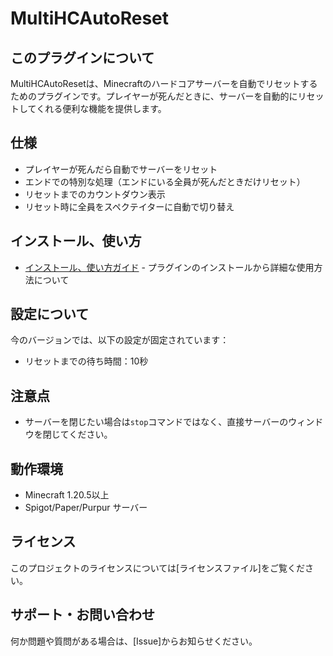 # MultiHCAutoReset

## このプラグインについて
MultiHCAutoResetは、Minecraftのハードコアサーバーを自動でリセットするためのプラグインです。プレイヤーが死んだときに、サーバーを自動的にリセットしてくれる便利な機能を提供します。

## 仕様
- プレイヤーが死んだら自動でサーバーをリセット
- エンドでの特別な処理（エンドにいる全員が死んだときだけリセット）
- リセットまでのカウントダウン表示
- リセット時に全員をスペクテイターに自動で切り替え

## インストール、使い方
- [インストール、使い方ガイド](docs/GUIDE.md) - プラグインのインストールから詳細な使用方法について

## 設定について
今のバージョンでは、以下の設定が固定されています：
- リセットまでの待ち時間：10秒

## 注意点
- サーバーを閉じたい場合は`stop`コマンドではなく、直接サーバーのウィンドウを閉じてください。

## 動作環境
- Minecraft 1.20.5以上
- Spigot/Paper/Purpur サーバー

## ライセンス
このプロジェクトのライセンスについては[ライセンスファイル]をご覧ください。

## サポート・お問い合わせ
何か問題や質問がある場合は、[Issue]からお知らせください。 